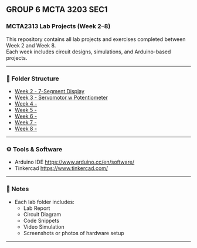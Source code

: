 ## GROUP 6 MCTA 3203 SEC1

### MCTA2313 Lab Projects (Week 2–8)

This repository contains all lab projects and exercises completed between Week 2 and Week 8.  
Each week includes circuit designs, simulations, and Arduino-based projects.

---

### 📂 Folder Structure
  - [Week 2 - 7-Segment Display](./Week%202)
  - [Week 3 - Servomotor w Potentiometer](./Week%203)
  - [Week 4 - ](./Week%204)
  - [Week 5 - ](./Week%205)
  - [Week 6 - ](./Week%206)
  - [Week 7 - ](./Week%207)
  - [Week 8 - ](./Week%208)

---

### ⚙️ Tools & Software
- Arduino IDE
  https://www.arduino.cc/en/software/ 
- Tinkercad
  https://www.tinkercad.com/

---

### 🧾 Notes
- Each lab folder includes:
  - Lab Report
  - Circuit Diagram
  - Code Snippets
  - Video Simulation
  - Screenshots or photos of hardware setup 

---
